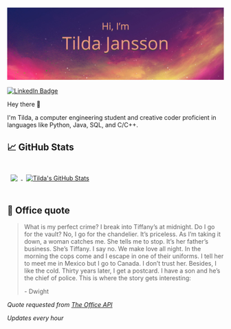 ![Tilda's GitHub Banner](./assets/GitHubHeader.png)

[![LinkedIn Badge](https://img.shields.io/badge/LinkedIn-Profile-informational?style=flat&logo=linkedin&logoColor=white&color=0D76A8)](https://www.linkedin.com/in/tilda-jansson/)

Hey there 👋

I'm Tilda, a computer engineering student and creative coder proficient in languages like Python, Java, SQL, and C/C++.


## &#x1f4c8; GitHub Stats

<br>

<a href="https://github.com/Tilda-Jansson">
  <img align="center" style="margin:0.5rem" src="https://github-readme-stats.vercel.app/api/top-langs/?username=Tilda-Jansson&hide=html,css&title_color=ffffff&text_color=c9cacc&icon_color=4AB197&bg_color=1A2B34" />
</a>

<a href="https://github.com/Tilda-Jansson">
  <img align="center" style="margin:0.5rem" src="https://github-readme-stats.vercel.app/api?username=Tilda-Jansson&show_icons=true&line_height=27&count_private=true&title_color=ffffff&text_color=c9cacc&icon_color=4AB097&bg_color=1A2B34" alt="Tilda's GitHub Stats" />
</a>

<br>
<br>

## 📣 Office quote

> What is my perfect crime?  I break into Tiffany’s at midnight.  Do I go for the vault? No, I go for the chandelier.  It’s priceless.  As I’m taking it down, a woman catches me.  She tells me to stop.  It’s her father’s business.  She’s Tiffany.  I say no.  We make love all night.  In the morning the cops come and I escape in one of their uniforms.  I tell her to meet me in Mexico but I go to Canada.  I don’t trust her.  Besides, I like the cold.  Thirty years later, I get a postcard.  I have a son and he’s the chief of police.  This is where the story gets interesting:
>
> <p>- Dwight</p>

_Quote requested from [The Office API](https://the-office.fly.dev/)_

*Updates every hour*
<br>
